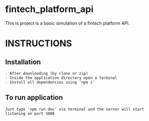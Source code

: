# fintech_platform_api
This is project is a basic simulation of a fintech platform API.

# INSTRUCTIONS

## Installation 
    - After downloading (by clone or zip)
    - Inside the application directory open a terminal
    - Install all dependencies using 'npm i'

## To run application
    Just type 'npm run dev' via terminal and the server will start listening on port 3000